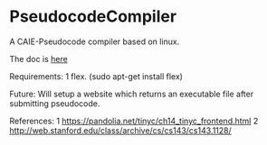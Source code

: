# PseudocodeCompiler
A CAIE-Pseudocode compiler based on linux.

The doc is [here](https://gitee.com/dan_k391/PseudocodeCompiler/blob/main/summary.md)

Requirements:
1 flex. (sudo apt-get install flex)

Future:
Will setup a website which returns an executable file after submitting pseudocode.

References:
1 https://pandolia.net/tinyc/ch14_tinyc_frontend.html
2 http://web.stanford.edu/class/archive/cs/cs143/cs143.1128/

